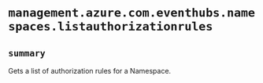 # `management.azure.com.eventhubs.namespaces.listauthorizationrules`

## `summary`
Gets a list of authorization rules for a Namespace.


